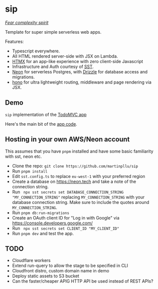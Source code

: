 # sip

 *[Fear complexity spirit](https://grugbrain.dev/)*

Template for super simple serverless web apps.

Features:

- Typescript everywhere.
- All HTML rendered server-side with JSX on Lambda.
- [HTMX](https://htmx.org) for an app-like experience with zero client-side Javascript
- Infrastructure and Auth courtesy of [SST](https://sst.dev).
- [Neon](https://neon.tech) for serverless Postgres, with [Drizzle](https://orm.drizzle.team) for database access and migrations.
- [hono](https://hono.dev) for ultra lightweight routing, middleware and page rendering via JSX.

## Demo

`sip` implementation of the [TodoMVC app](https://nwcjwgqs3m.execute-api.eu-west-1.amazonaws.com/)

Here's the main bit of the [app code](https://github.com/martinpllu/sip/blob/master/src/app.tsx).

## Hosting in your own AWS/Neon account

This assumes that you have `pnpm` installed and have some basic familiarity with sst, neon etc.

- Clone the repo: `git clone https://github.com/martinpllu/sip`
- Run `pnpm install`
- Edit `sst.config.ts` to replace `eu-west-1` with your preferred region
- Create a database on https://neon.tech and take a note of the connection string.
- Run ` npx sst secrets set DATABASE_CONNECTION_STRING "MY_CONNECTION_STRING"` replacing `MY_CONNECTION_STRING` with your database connection string. Make sure to include the quotes around `MY_CONNECTION_STRING`.
- Run `pnpm db:run-migrations`
- Create an OAuth client ID for "Log in with Google" via https://console.developers.google.com/
- Run ` npx sst secrets set CLIENT_ID "MY_CLIENT_ID"`
- Run `pnpm dev` and test the app.

## TODO

- Cloudflare workers
- Extend run-query to allow the stage to be specified in CLI
- Cloudfront distro, custom domain name in demo
- Deploy static assets to S3 bucket
- Can the faster/cheaper APIG HTTP API be used instead of REST APIs?